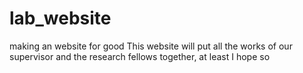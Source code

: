 # lab_website
making an website for good
This website will put all the works of our supervisor and the research fellows together, at least I hope so
